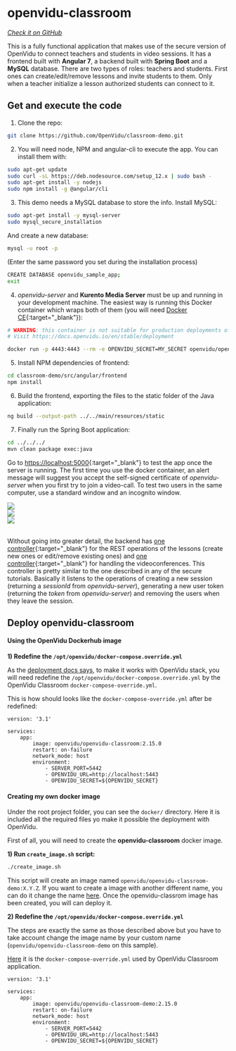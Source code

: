 # openvidu-classroom

<a href="https://github.com/OpenVidu/classroom-demo" target="_blank"><i class="icon ion-social-github"> Check it on GitHub</i></a>

This is a fully functional application that makes use of the secure version of OpenVidu to connect teachers and students in video sessions. It has a frontend built with <strong>Angular 7</strong>, a backend built with <strong>Spring Boot</strong> and a <strong>MySQL</strong> database. There are two types of roles: teachers and students. First ones can create/edit/remove lessons and invite students to them. Only when a teacher initialize a lesson authorized students can connect to it.



## Get and execute the code


1) Clone the repo:

```bash
git clone https://github.com/OpenVidu/classroom-demo.git
```
2) You will need node, NPM and angular-cli to execute the app. You can install them with:


```bash
sudo apt-get update
sudo curl -sL https://deb.nodesource.com/setup_12.x | sudo bash -
sudo apt-get install -y nodejs
sudo npm install -g @angular/cli
```

3) This demo needs a MySQL database to store the info. Install MySQL:

```bash
sudo apt-get install -y mysql-server
sudo mysql_secure_installation
```
 And create a new database:

```bash
mysql -u root -p
```
(Enter the same password you set during the installation process)

```bash
CREATE DATABASE openvidu_sample_app;
exit
```

4) *openvidu-server* and **Kurento Media Server** must be up and running in your development machine. The easiest way is running this Docker container which wraps both of them (you will need [Docker CE](https://store.docker.com/search?type=edition&offering=community){:target="_blank"}):

```bash
# WARNING: this container is not suitable for production deployments of OpenVidu Platform
# Visit https://docs.openvidu.io/en/stable/deployment

docker run -p 4443:4443 --rm -e OPENVIDU_SECRET=MY_SECRET openvidu/openvidu-server-kms:2.15.0
```

5) Install NPM dependencies of frontend:

```bash
cd classroom-demo/src/angular/frontend
npm install
```

6) Build the frontend, exporting the files to the static folder of the Java application:

```bash
ng build --output-path ../../main/resources/static
```

7) Finally run the Spring Boot application:

```bash
cd ../../../
mvn clean package exec:java
```

Go to [https://localhost:5000](https://localhost:5000){:target="_blank"} to test the app once the server is running. The first time you use the docker container, an alert message will suggest you accept the self-signed certificate of <i>openvidu-server</i> when you first try to join a video-call. To test two users in the same computer, use a standard window and an incognito window.

<div class="row no-margin row-gallery">
  <div class="col-md-4">
    <a data-fancybox="gallery" href="img/demos/openvidu-classroom.png">
      <img class="img-responsive" src="img/demos/openvidu-classroom.png">
    </a>
  </div>
  <div class="col-md-4">
    <a data-fancybox="gallery" href="img/demos/openvidu-classroom-dashboard.png">
      <img class="img-responsive" src="img/demos/openvidu-classroom-dashboard.png">
    </a>
  </div>
  <div class="col-md-4">
    <a data-fancybox="gallery" href="img/demos/openvidu-classroom-video.png">
      <img class="img-responsive" src="img/demos/openvidu-classroom-video.png">
    </a>
  </div>
</div>

<br>

Without going into greater detail, the backend has [one controller](https://github.com/OpenVidu/classroom-demo/blob/master/src/main/java/io/openvidu/classroom/demo/lesson/LessonController.java){:target="_blank"} for the REST operations of the lessons (create new ones or edit/remove existing ones) and [one controller](https://github.com/OpenVidu/classroom-demo/blob/master/src/main/java/io/openvidu/classroom/demo/session_manager/SessionController.java){:target="_blank"} for handling the videoconferences. This controller is pretty similar to the one described in any of the secure tutorials. Basically it listens to the operations of creating a new session (returning a *sessionId* from *openvidu-server*), generating a new user token (returning the *token* from *openvidu-server*) and removing the users when they leave the session.



## Deploy openvidu-classroom

#### Using the OpenVidu Dockerhub image

**1) Redefine the `/opt/openvidu/docker-compose.override.yml`**

As the [deployment docs says](https://docs.openvidu.io/en/2.15.0/deployment/deploying-openvidu-apps/#with-docker), to make it works with OpenVidu stack, you will need redefine the `/opt/openvidu/docker-compose.override.yml` by the OpenVidu Classroom `docker-compose-override.yml`.

This is how should looks like the `docker-compose-override.yml` after be redefined:

```
version: '3.1'

services:
    app:
        image: openvidu/openvidu-classroom:2.15.0
        restart: on-failure
        network_mode: host
        environment:
            - SERVER_PORT=5442
            - OPENVIDU_URL=http://localhost:5443
            - OPENVIDU_SECRET=${OPENVIDU_SECRET}
```

#### Creating my own docker image

Under the root project folder, you can see the `docker/` directory. Here it is included all the required files yo make it possible the deployment with OpenVidu.

First of all, you will need to create the **openvidu-classroom** docker image.

**1) Run `create_image.sh` script:**

```bash
./create_image.sh
```

This script will create an image named `openvidu/openvidu-classroom-demo:X.Y.Z`. If you want to create a image with another different name, you can do it change the name [here](https://github.com/OpenVidu/classroom-demo/blob/2a931237dc232743fbdb847bc70b93dd0c014d18/docker/create_image.sh#L5-L6). Once the openvidu-classrom image has been created, you will can deploy it.

**2) Redefine the `/opt/openvidu/docker-compose.override.yml`**

The steps are exactly the same as those described above but you have to take account change the image name by your custom name (`openvidu/openvidu-classroom-demo` on this sample).

[Here](https://github.com/OpenVidu/classroom-demo/blob/2a931237dc232743fbdb847bc70b93dd0c014d18/docker/docker-compose.override.yml#L1) it is the `docker-compose-override.yml` used by OpenVidu Classroom application.

```
version: '3.1'

services:
    app:
        image: openvidu/openvidu-classroom-demo:2.15.0
        restart: on-failure
        network_mode: host
        environment:
            - SERVER_PORT=5442
            - OPENVIDU_URL=http://localhost:5443
            - OPENVIDU_SECRET=${OPENVIDU_SECRET}
```


<link rel="stylesheet" href="https://cdnjs.cloudflare.com/ajax/libs/fancybox/3.1.20/jquery.fancybox.min.css" />
<script src="https://cdnjs.cloudflare.com/ajax/libs/fancybox/3.1.20/jquery.fancybox.min.js"></script>
<script>
  $().fancybox({
    selector : '[data-fancybox="gallery"]',
    infobar : true,
    arrows : false,
    loop: true,
    protect: true,
    transitionEffect: 'slide',
    buttons : [
        'close'
    ],
    clickOutside : 'close',
    clickSlide   : 'close',
  });
</script>
